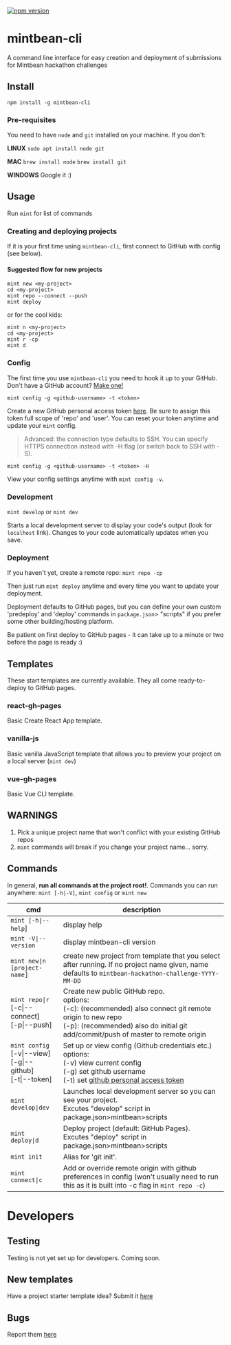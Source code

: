 [![npm version](https://badge.fury.io/js/mintbean-cli.svg)](https://badge.fury.io/js/mintbean-cli)

# mintbean-cli

A command line interface for easy creation and deployment of submissions for Mintbean hackathon challenges

## Install

`npm install -g mintbean-cli`

### Pre-requisites
You need to have `node` and `git` installed on your machine. If you don't:

**LINUX**  `sudo apt install node git`

**MAC**  `brew install node`  `brew install git`

**WINDOWS** Google it :)

## Usage
Run `mint` for list of commands

### Creating and deploying projects
If it is your first time using `mintbean-cli`, first connect to GitHub with config (see below).

#### Suggested flow for new projects

```shell
mint new <my-project>
cd <my-project>
mint repo --connect --push
mint deploy
```

or for the cool kids:

```shell
mint n <my-project>
cd <my-project>
mint r -cp
mint d
```
### Config
The first time you use `mintbean-cli` you need to hook it up to your GitHub. Don't have a GitHub account? [Make one!](https://github.com/join)

`mint config -g <github-username> -t <token>`

Create a new GitHub personal access token [here](https://github.com/settings/tokens). Be sure to assign this token full scope of 'repo' and 'user'. You can reset your token anytime and update your `mint` config.

> Advanced: the connection type defaults to SSH. You can specify HTTPS connection instead with -H flag (or switch back to SSH with -S).

`mint config -g <github-username> -t <token> -H`

View your config settings anytime with `mint config -v`.

### Development
`mint develop` or `mint dev`

Starts a local development server to display your code's output (look for `localhost` link). Changes to your code automatically updates when you save. 

### Deployment
If you haven't yet, create a remote repo: `mint repo -cp`

Then just run `mint deploy` anytime and every time you want to update your deployment.

Deployment defaults to GitHub pages, but you can define your own custom 'predeploy' and 'deploy' commands in `package.json`> "scripts" if you prefer some other building/hosting platform.

Be patient on first deploy to GitHub pages - it can take up to a minute or two before the page is ready :)

## Templates
These start templates are currently available. They all come ready-to-deploy to GitHub pages.

### react-gh-pages
Basic Create React App template.

### vanilla-js
Basic vanilla JavaScript template that allows you to preview your project on a local server (`mint dev`)

### vue-gh-pages
Basic Vue CLI template.

## WARNINGS
1. Pick a unique project name that won't conflict with your existing GitHub repos
2. `mint` commands will break if you change your project name... sorry. 

## Commands
In general, **run all commands at the project root!**. Commands you can run anywhere: `mint [-h|-V]`, `mint config` or `mint new`

| cmd                              | description                                                                                       |
| -------------------------------- | ------------------------------------------------------------------------------------------------- |
|`mint [-h\|--help`]          | display help             |
| `mint -V\|--version`         | display mintbean-cli version             |
| `mint new\|n [project-name]` | create new project from template that you select after running. If no project name given, name defaults to `mintbean-hackathon-challenge-YYYY-MM-DD` |
| `mint repo\|r` <br> [-c\|--connect]<br>  [-p\|--push]         | Create new public GitHub repo. <br> options: <br>(-c): (recommended) also connect git remote origin to new repo <br> (-p): (recommended) also do initial git add/commit/push of master to remote origin |
| `mint config` <br>  [-v\|--view] <br>  [-g\|--github] <br>  [-t\|--token]       | Set up or view config (Github credentials etc.)   <br>   options: <br> (-v) view current config<br>(-g) set github username <br>(-t) set [github personal access token](https://docs.github.com/en/github/authenticating-to-github/creating-a-personal-access-token)              |
| `mint develop\|dev`                    | Launches local development server so you can see your project. <br> Excutes "develop" script in package.json>mintbean>scripts     |
| `mint deploy\|d`                    | Deploy project (default: GitHub Pages). <br> Excutes "deploy" script in package.json>mintbean>scripts     |
| `mint init`              | Alias for 'git init'.                      |
| `mint connect\|c`              | Add or override remote origin with github preferences in config (won't usually need to run this as it is built into -c flag in `mint repo -c`)        |


# Developers

## Testing
Testing is not yet set up for developers. Coming soon.

## New templates
Have a project starter template idea? Submit it [here](https://github.com/clairefro/mintbean-cli/issues/new?assignees=&labels=template&template=template-proposal.md&title=Template+proposal%3A+)

## Bugs
Report them [here](https://github.com/clairefro/mintbean-cli/issues/new?assignees=&labels=&template=bug_report.md&title=)
